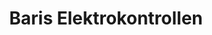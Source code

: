 ---
title: "Baris Elektrokontrollen"
url: /bad-zurzach/baris-elektrokontrollen/
shop: Elektrisch
---
